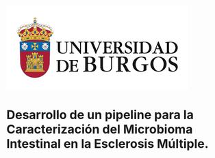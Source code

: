![Escudo UBU](img/escudo_UBU.png)
# Desarrollo de un pipeline para la Caracterización del Microbioma Intestinal en la Esclerosis Múltiple.
